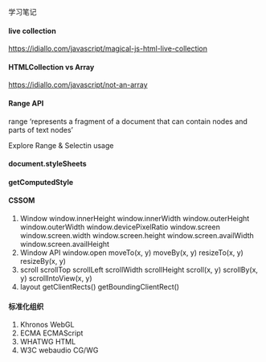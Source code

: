 学习笔记

#### live collection
https://idiallo.com/javascript/magical-js-html-live-collection


#### HTMLCollection vs Array
https://idiallo.com/javascript/not-an-array


#### Range API
range ‘represents a fragment of a document that can contain nodes and parts of text nodes’

Explore Range & Selectin usage


#### document.styleSheets

#### getComputedStyle


#### CSSOM
1. Window
    window.innerHeight
    window.innerWidth
    window.outerHeight
    window.outerWidth
    window.devicePixelRatio
    window.screen
        window.screen.width
        window.screen.height
        window.screen.availWidth
        window.screen.availHeight
2. Window API
    window.open
    moveTo(x, y)
    moveBy(x, y)
    resizeTo(x, y)
    resizeBy(x, y)
3. scroll
    scrollTop
    scrollLeft
    scrollWidth
    scrollHeight
    scroll(x, y)
    scrollBy(x, y)
    scrollIntoView(x, y)
4. layout
    getClientRects()
    getBoundingClientRect()



#### 标准化组织
1. Khronos
    WebGL
2. ECMA
    ECMAScript
3. WHATWG
    HTML
4. W3C
    webaudio
    CG/WG
    